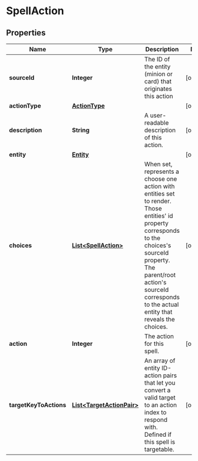 
# SpellAction

## Properties
Name | Type | Description | Notes
------------ | ------------- | ------------- | -------------
**sourceId** | **Integer** | The ID of the entity (minion or card) that originates this action  |  [optional]
**actionType** | [**ActionType**](ActionType.md) |  |  [optional]
**description** | **String** | A user-readable description of this action.  |  [optional]
**entity** | [**Entity**](Entity.md) |  |  [optional]
**choices** | [**List&lt;SpellAction&gt;**](SpellAction.md) | When set, represents a choose one action with entities set to render. Those entities&#39; id property corresponds to the choices&#39;s sourceId property. The parent/root action&#39;s sourceId corresponds to the actual entity that reveals the choices.  |  [optional]
**action** | **Integer** | The action for this spell.  |  [optional]
**targetKeyToActions** | [**List&lt;TargetActionPair&gt;**](TargetActionPair.md) | An array of entity ID-action pairs that let you convert a valid target to an action index to respond with. Defined if this spell is targetable.  |  [optional]



